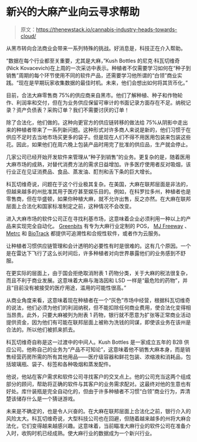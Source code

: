 # 新兴的大麻产业向云寻求帮助

> 原文：<https://thenewstack.io/cannabis-industry-heads-towards-cloud/>

从黑市转向合法商业会带来一系列特殊的挑战。好消息是，科技正在介入帮助。

“数据在每个行业都至关重要，尤其是大麻，”Kush Bottles 的尼克·科瓦切维奇(Nick Kovacevich)在上周的一次采访中表示。种植者不仅需要学习如何在“种子到销售”周期的每个环节使用不同的软件产品，还需要学习他所谓的“白领”商业实践。“现在是早期玩家收集数据的最佳时机。未来，他们会想出如何将其货币化。”

目前，合法大麻零售商 75%的供应商来自黑市。他们了解种植、种子和作物轮作、利润率和交付，但在为业务供应保留可审计的书面记录方面存在不足。纳税记录？资产负债表？采购订单？我们不需要讨厌的订单！

除了合法化，他们做的。这种向更官方的供应链转移的做法给 75%从阴影中走出来的种植者带来了一系列新问题。这种形式对许多商人来说是新的，他们习惯于在供应不足时去当地市场买更多的袋子。但是现在人们不得不用医用包装来包装这些花。因此，如果他们在周六晚上包装产品时用完了批准的供应品，生产就会停止。

几家公司已经开始开发软件来管理从“种子到销售”的业务。更复杂的是，随着医用大麻市场的成熟，对替代消费方法的需求日益增加。许多医疗使用者反对吸烟，该行业正在见证消费品、食品、蒸发油、酊剂和舌下条的巨大增长。

科瓦切维奇说，问题在于这个行业极其复杂。在美国，大麻在联邦层面是非法的，但越来越多的州批准其用于医疗甚至娱乐目的。例如，在科罗拉多州，种植者也是零售商，但在华盛顿，如果你种植大麻，就不允许出售，反之亦然。在大麻在联邦层面上合法化和国家标准制定之前，这种情况不会改变。

进入大麻市场的软件公司正在寻找利基市场，这意味着企业必须利用一种以上的产品来实现完全自动化。 [Greenbits](https://www.greenbits.com) 有专为大麻行业定制的 POS， [MJ Freeway](http://www.mjfreeway.com) 、 [Metrc](http://www.metrc.com/) 和 [BioTrack](https://www.biotrack.com) 都提供可追溯性和合规性软件，或者作为云服务。

让种植者习惯供应链管理和会计透明的必要性有时是很难的。这有几个原因。一个是在雷达下飞行了这么长时间后，许多种植者对向世界暴露他们的业务感到不舒服。

在更实际的层面上，由于国会拒绝取消附表 1 药物分类，关于大麻的税法很复杂，而且不利于商业发展。这意味着大麻与海洛因和 LSD 一样是“最危险的药物”，并且“目前没有被接受的医疗用途，滥用的可能性很高。”

从商业角度来看，这意味着现在种植者在一个“灰色”市场中经营，根据科瓦切维奇的说法，他们必须为他们的利润纳税，但不能扣除任何商业费用，使合法化变得相当昂贵。此外，只要大麻被列为附表 1 药物，银行就不愿意为扩张等正常商业活动提供资金，因为他们有可能在联邦层面上被称为洗钱的同谋，即使该业务在该州是合法的。所以他们被抓来抓去。

科瓦切维奇自称是这一过渡中的中间人。Kush Bottles 是一家成立五年的 B2B 供应公司。他称自己的业务为“产品不可知论”，这意味着他不销售大麻本身，而是销售经营药房所需的所有其他用品——医疗级容器和鲜花包装、浓缩液和消耗品，包括玻璃瓶、袋子、标签和各种吸烟和蒸发配件。

他说，他站在客户需求和软件公司寻找客户的交叉点上。他的公司充当这两个组成部分的顾问，帮助将正确的软件与其客户的业务需求配对。这最终对他的生意也有好处。库什装瓶是完全自动化的，但由于许多种植者不习惯“白领”商业行为，弄清楚该储存什么是一个猜谜游戏。

未来是不确定的，也是令人兴奋的。在大麻在联邦层面上合法化之前，银行介入的风险太大。科瓦切维奇说，大型科技公司也在回避，但随着越来越多的州将大麻合法化，它们变得越来越感兴趣。这意味着，当前瞄准大麻行业的软件公司在准备介入时，收购时机已经成熟。使大麻行业的数据成为一个新兴行业。

<svg xmlns:xlink="http://www.w3.org/1999/xlink" viewBox="0 0 68 31" version="1.1"><title>Group</title> <desc>Created with Sketch.</desc></svg>